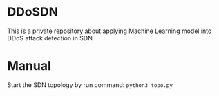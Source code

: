 # DDoSDN
This is a private repository about applying Machine Learning model into DDoS attack detection in SDN. 

# Manual
Start the SDN topology by run command: ```python3 topo.py```